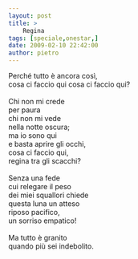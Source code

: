 ```yaml
---
layout: post
title: >
    Regina
tags: [speciale,onestar,]
date: 2009-02-10 22:42:00
author: pietro
---
```

Perché tutto è ancora così,<br/>cosa ci faccio qui cosa ci faccio qui?<br/><br/>Chi non mi crede<br/>per paura<br/>chi non mi vede<br/>nella notte oscura;<br/>ma io sono qui<br/>e basta aprire gli occhi,<br/>cosa ci faccio qui,<br/>regina tra gli scacchi?<br/><br/>Senza una fede<br/>cui relegare il peso<br/>dei miei squallori chiede<br/>questa luna un atteso<br/>riposo pacifico,<br/>un sorriso empatico!<br/><br/>Ma tutto è granito<br/>quando più sei indebolito.
